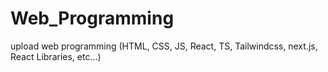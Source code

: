 # Web_Programming
upload web programming (HTML, CSS, JS, React, TS, Tailwindcss, next.js, React Libraries, etc...)  


